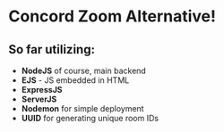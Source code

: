 # Concord Zoom Alternative!

## So far utilizing:
* **NodeJS** of course, main backend
* **EJS** - JS embedded in HTML
* **ExpressJS**
* **ServerJS** 
* **Nodemon** for simple deployment
* **UUID** for generating unique room IDs